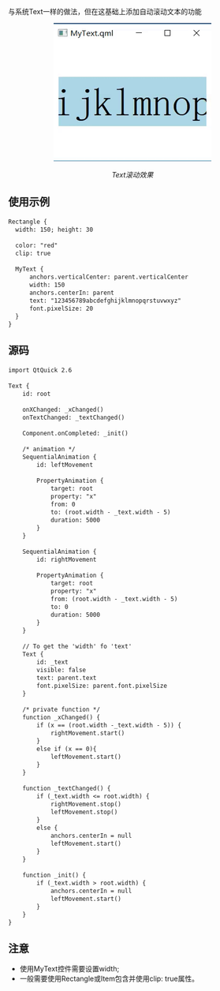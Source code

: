 与系统Text一样的做法，但在这基础上添加自动滚动文本的功能
<p align="center">
  <img src="https://github.com/QtComponent/MyText/blob/master/Resource/demo.gif?raw=true" alt="Text滚动效果">
  <p align="center"><em>Text滚动效果</em></p>
</p>

## 使用示例
```
Rectangle {
  width: 150; height: 30

  color: "red"
  clip: true

  MyText {
      anchors.verticalCenter: parent.verticalCenter
      width: 150
      anchors.centerIn: parent
      text: "123456789abcdefghijklmnopqrstuvwxyz"
      font.pixelSize: 20
  }
}
```
## 源码
```
import QtQuick 2.6

Text {
    id: root

    onXChanged: _xChanged()
    onTextChanged: _textChanged()

    Component.onCompleted: _init()

    /* animation */
    SequentialAnimation {
        id: leftMovement

        PropertyAnimation {
            target: root
            property: "x"
            from: 0
            to: (root.width - _text.width - 5)
            duration: 5000
        }
    }

    SequentialAnimation {
        id: rightMovement

        PropertyAnimation {
            target: root
            property: "x"
            from: (root.width - _text.width - 5)
            to: 0
            duration: 5000
        }
    }

    // To get the 'width' fo 'text'
    Text {
        id: _text
        visible: false
        text: parent.text
        font.pixelSize: parent.font.pixelSize
    }

    /* private function */
    function _xChanged() {
        if (x == (root.width -_text.width - 5)) {
            rightMovement.start()
        }
        else if (x == 0){
            leftMovement.start()
        }
    }

    function _textChanged() {
        if (_text.width <= root.width) {
            rightMovement.stop()
            leftMovement.stop()
        }
        else {
            anchors.centerIn = null
            leftMovement.start()
        }
    }

    function _init() {
        if (_text.width > root.width) {
            anchors.centerIn = null
            leftMovement.start()
        }
    }
}
```
## 注意
* 使用MyText控件需要设置width;
* 一般需要使用Rectangle或Item包含并使用clip: true属性。

